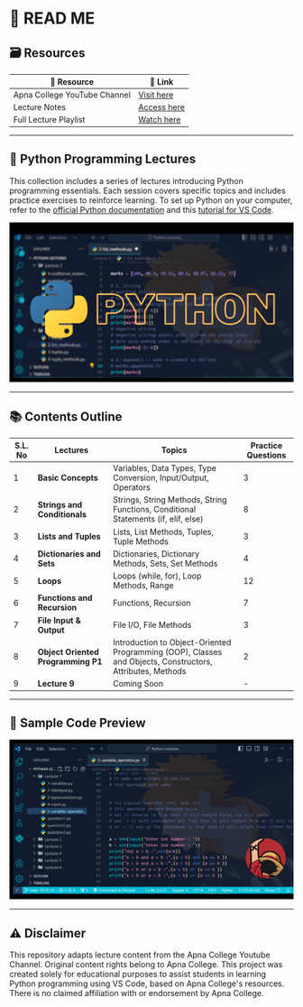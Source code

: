 # 📖 READ ME

## 🗃️ Resources

| 📂 Resource  | 🔗 Link |
|--------------|---------|
| Apna College YouTube Channel | [Visit here](https://www.youtube.com/@ApnaCollegeOfficial) |
| Lecture Notes | [Access here](https://drive.google.com/drive/folders/1LahwPSc6f9nkxBiRrz6LFUzkrg-Kzvov?usp=sharing) |
| Full Lecture Playlist | [Watch here](https://youtube.com/playlist?list=PLGjplNEQ1it8-0CmoljS5yeV-GlKSUEt0&si=Q4f6_RguRBNUCHn-) |

---

## 🐍 Python Programming Lectures

This collection includes a series of lectures introducing Python programming essentials. Each session covers specific topics and includes practice exercises to reinforce learning. To set up Python on your computer, refer to the [official Python documentation](https://docs.python.org/3/) and this [tutorial for VS Code](https://code.visualstudio.com/docs/python/python-tutorial).

![Python Logo](https://github.com/rishizip/python-lectures/blob/16def3fe01c5fc62ad2f2c2c6336c628534dbd60/PYTHON%202.0.png)

---

## 📚 Contents Outline

  | S.L. No | Lectures   | Topics                                    | Practice Questions |
|-----|-----------|------------------------------------------|--------------------|
| 1 |  **Basic Concepts**  | Variables, Data Types, Type Conversion, Input/Output, Operators | 3 |
| 2 | **Strings and Conditionals** | Strings, String Methods, String Functions, Conditional Statements (if, elif, else) | 8 |
| 3 | **Lists and Tuples**  | Lists, List Methods, Tuples, Tuple Methods | 3 |
| 4 | **Dictionaries and Sets**  | Dictionaries, Dictionary Methods, Sets, Set Methods | 4 |
| 5 | **Loops** | Loops (while, for), Loop Methods, Range | 12 |
| 6 | **Functions and Recursion**  | Functions, Recursion | 7 |
| 7 | **File Input & Output** | File I/O, File Methods | 3 |
| 8 | **Object Oriented Programming P1**  | Introduction to Object-Oriented Programming (OOP), Classes and Objects, Constructors, Attributes, Methods | 2 |
| 9 | **Lecture 9** | Coming Soon | - |

---

## 👀 Sample Code Preview

![Code Snippet Preview](https://github.com/rishizip/python-lectures/blob/b69cf6aaa1189615b2723ed16a26a97285ec9891/Untitled%20design.png)

---

## ⚠️ Disclaimer

This repository adapts lecture content from the Apna College Youtube Channel. Original content rights belong to Apna College. This project was created solely for educational purposes to assist students in learning Python programming using VS Code, based on Apna College's resources. There is no claimed affiliation with or endorsement by Apna College.
